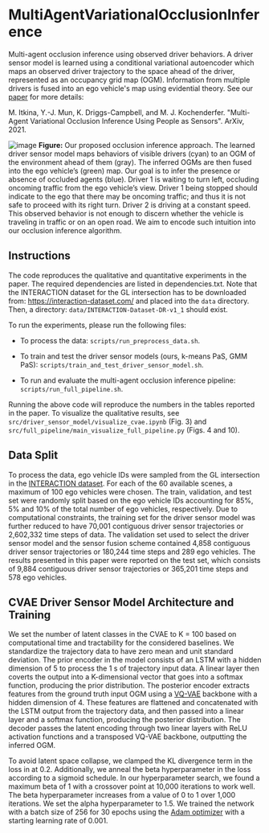 # MultiAgentVariationalOcclusionInference
Multi-agent occlusion inference using observed driver behaviors. A driver sensor model is learned using a conditional variational autoencoder which maps an observed driver trajectory to the space ahead of the driver, represented as an occupancy grid map (OGM). Information from multiple drivers is fused into an ego vehicle's map using evidential theory. See our [paper](https://arxiv.org/abs/2109.02173) for more details: 

M. Itkina, Y.-J. Mun, K. Driggs-Campbell, and M. J. Kochenderfer. "Multi-Agent Variational Occlusion Inference Using People as Sensors". ArXiv, 2021.

![image](https://user-images.githubusercontent.com/24766091/132141370-373c073e-bc24-4482-911f-32d3f9581ff0.png)
**Figure:** Our proposed occlusion inference approach. The learned driver sensor model maps behaviors of visible drivers (cyan) to an OGM of the environment ahead of them (gray). The inferred OGMs are then fused into the ego vehicle’s (green) map. Our goal is to infer the presence or absence of occluded agents (blue). Driver 1 is waiting to turn left, occluding oncoming traffic from the ego vehicle’s view. Driver 1 being stopped should indicate to the ego that there may be oncoming traffic; and thus it is not safe to proceed with its right turn. Driver 2 is driving at a constant speed. This observed behavior is not enough to discern whether the vehicle is traveling in traffic or on an open road. We aim to encode such intuition into our occlusion inference algorithm.

## Instructions
The code reproduces the qualitative and quantitative experiments in the paper. The required dependencies are listed in dependencies.txt. Note that the INTERACTION dataset for the GL intersection has to be downloaded from: https://interaction-dataset.com/ and placed into the `data` directory. Then, a directory: `data/INTERACTION-Dataset-DR-v1_1` should exist.

To run the experiments, please run the following files:

- To process the data:
`scripts/run_preprocess_data.sh`.

- To train and test the driver sensor models (ours, k-means PaS, GMM PaS):
`scripts/train_and_test_driver_sensor_model.sh`.

- To run and evaluate the multi-agent occlusion inference pipeline:
`scripts/run_full_pipeline.sh`.

Running the above code will reproduce the numbers in the tables reported in the paper. To visualize the qualitative results, see `src/driver_sensor_model/visualize_cvae.ipynb` (Fig. 3) and `src/full_pipeline/main_visualize_full_pipeline.py` (Figs. 4 and 10).

## Data Split
To process the data, ego vehicle IDs were sampled from the GL intersection in the [INTERACTION dataset](https://interaction-dataset.com/). For each of the 60 available scenes, a maximum of 100 ego vehicles were chosen. The train, validation, and test set were randomly split based on the ego vehicle IDs accounting for 85%, 5% and 10% of the total number of ego vehicles, respectively. Due to computational constraints, the training set for the driver sensor model was further reduced to have 70,001 contiguous driver sensor trajectories or 2,602,332 time steps of data. The validation set used to select the driver sensor model and the sensor fusion scheme contained 4,858 contiguous driver sensor trajectories or 180,244 time steps and 289 ego vehicles. The results presented in this paper were reported on the test set, which consists of 9,884 contiguous driver sensor trajectories or 365,201 time steps and 578 ego vehicles.

## CVAE Driver Sensor Model Architecture and Training
We set the number of latent classes in the CVAE to K = 100 based on computational time and tractability for the considered baselines. We standardize the trajectory data to have zero mean and unit standard deviation. The prior encoder in the model consists of an LSTM with a hidden dimension of 5 to process the 1 s of trajectory input data. A linear layer then coverts the output into a K-dimensional vector that goes into a softmax function, producing the prior distribution. The posterior encoder extracts features from the ground truth input OGM using a [VQ-VAE](https://arxiv.org/abs/1711.00937) backbone with a hidden dimension of 4. These features are flattened and concatenated with the LSTM output from the trajectory data, and then passed into a linear layer and a softmax function, producing the posterior distribution. The decoder passes the latent encoding through two linear layers with ReLU activation functions and a transposed VQ-VAE backbone, outputting the inferred OGM.

To avoid latent space collapse, we clamped the KL divergence term in the loss in at 0.2. Additionally, we anneal the beta hyperparameter in the loss according to a sigmoid schedule. In our hyperparameter search, we found a maximum beta of 1 with a crossover point at 10,000 iterations to work well. The beta hyperparameter increases from a value of 0 to 1 over 1,000 iterations. We set the alpha hyperparameter to 1.5. We trained the network with a batch size of 256 for 30 epochs using the [Adam optimizer](https://arxiv.org/abs/1412.6980) with a starting learning rate of 0.001.
